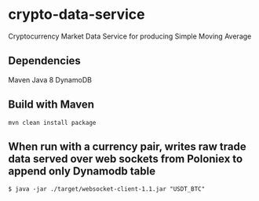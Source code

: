# crypto-data-service
Cryptocurrency Market Data Service for producing Simple Moving Average

## Dependencies

Maven
Java 8
DynamoDB

## Build with Maven

```
mvn clean install package
```

## When run with a currency pair, writes raw trade data served over web sockets from Poloniex to append only Dynamodb table

```
$ java -jar ./target/websocket-client-1.1.jar "USDT_BTC"
```
